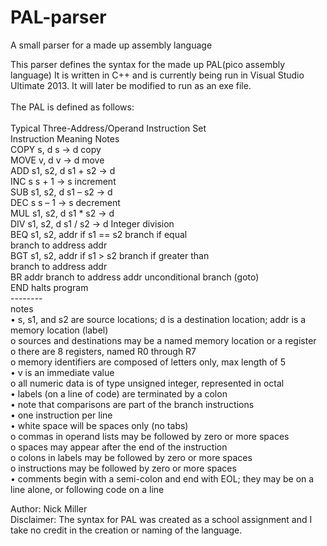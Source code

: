 # PAL-parser
A small parser for a made up assembly language

This parser defines the syntax for the made up PAL(pico assembly language) It is written in C++ and is currently being run in Visual Studio Ultimate 2013. It will later be modified to run as an exe file.<br />
<br />
The PAL is defined as follows:<br />
<br />
Typical Three-Address/Operand Instruction Set<br />
Instruction Meaning Notes<br />
COPY s, d s -> d copy<br />
MOVE v, d v -> d move<br />
ADD s1, s2, d s1 + s2 -> d<br />
INC s s + 1 -> s increment<br />
SUB s1, s2, d s1 – s2 -> d<br />
DEC s s – 1 -> s decrement<br />
MUL s1, s2, d s1 * s2 -> d<br />
DIV s1, s2, d s1 / s2 -> d Integer division<br />
BEQ s1, s2, addr if s1 == s2 branch if equal<br />
 branch to address addr<br />
BGT s1, s2, addr if s1 > s2 branch if greater than<br />
 branch to address addr<br />
BR addr branch to address addr unconditional branch (goto)<br />
END halts program<br />
--------<br />
notes<br />
• s, s1, and s2 are source locations; d is a destination location; addr is a memory location (label)<br />
o sources and destinations may be a named memory location or a register<br />
o there are 8 registers, named R0 through R7<br />
o memory identifiers are composed of letters only, max length of 5<br />
• v is an immediate value<br />
o all numeric data is of type unsigned integer, represented in octal<br />
• labels (on a line of code) are terminated by a colon<br />
• note that comparisons are part of the branch instructions<br />
• one instruction per line<br />
• white space will be spaces only (no tabs)<br />
o commas in operand lists may be followed by zero or more spaces<br />
o spaces may appear after the end of the instruction<br />
o colons in labels may be followed by zero or more spaces<br />
o instructions may be followed by zero or more spaces<br />
• comments begin with a semi-colon and end with EOL; they may be on a line alone, or following code on a line<br />

Author: Nick Miller<br />
Disclaimer: The syntax for PAL was created as a school assignment and I take no credit in the creation or naming of the language.
